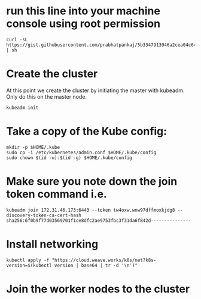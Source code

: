 # run this line into your machine console using root permission 

```
curl -sL https://gist.githubusercontent.com/prabhatpankaj/5b3347913946a2cea04c644bec941a4a/raw/8e692f05e2f3bcc1a2cc33df562a55aa332a07b2/configure.sh | sh

```
# Create the cluster

At this point we create the cluster by initiating the master with kubeadm. Only do this on the master node.

```
kubeadm init
```
# Take a copy of the Kube config:

```
mkdir -p $HOME/.kube
sudo cp -i /etc/kubernetes/admin.conf $HOME/.kube/config
sudo chown $(id -u):$(id -g) $HOME/.kube/config

```

# Make sure you note down the join token command i.e. 

```
kubeadm join 172.31.46.173:6443 --token tw4oxw.wnw97dffmoxkjdg8 --discovery-token-ca-cert-hash sha256:6f0b9f77d03569701f1ce8dfc2ae9753fbc3f31da6f842d---------------

```
# Install networking

```
kubectl apply -f "https://cloud.weave.works/k8s/net?k8s-version=$(kubectl version | base64 | tr -d '\n')"

```
# Join the worker nodes to the cluster
